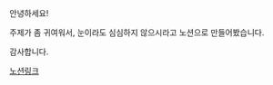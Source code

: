 안녕하세요!

주제가 좀 귀여워서, 눈이라도 심심하지 않으시라고 노션으로 만들어봤습니다.

감사합니다.

[노션링크](https://heather-shoemaker-277.notion.site/1-ddb0e3e7236f4bd89a9be739b10e6c95?pvs=74)
